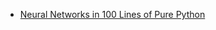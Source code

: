 


* [Neural Networks in 100 Lines of Pure Python](https://eisenjulian.github.io/deep-learning-in-100-lines/)